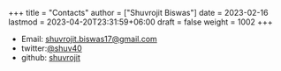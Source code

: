 +++
title = "Contacts"
author = ["Shuvrojit Biswas"]
date = 2023-02-16
lastmod = 2023-04-20T23:31:59+06:00
draft = false
weight = 1002
+++

-   Email: shuvrojit.biswas17@gmail.com
-   twitter:[@shuv40](https://twitter.com/shuv40)
-   github: [shuvrojit](https://github.com/shuvrojit)
